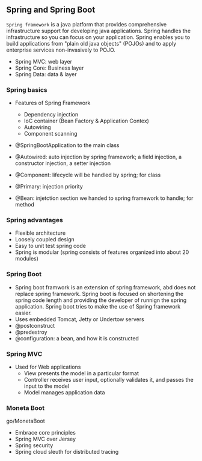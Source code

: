 
## Spring and Spring Boot 

`Spring framework` is a java platform that provides comprehensive infrastructure support for developing java applications. Spring handles the infrastructure so you can focus on your application. Spring enables you to build applications from "plain old java objects" (POJOs) and to apply enterprise services non-invasively to POJO.

* Spring MVC: web layer 
* Spring Core: Business layer
* Spring Data: data & layer

### Spring basics
* Features of Spring Framework 
  * Dependency injection 
  * IoC container (Bean Factory & Application Contex) 
  * Autowiring 
  * Component scanning 

* @SpringBootApplication to the main class
* @Autowired: auto injection by spring framework; a field injection, a constructor injection, a setter injection
* @Component: lifecycle will be handled by spring; for class
* @Primary: injection priority 
* @Bean: injetction section we handed to spring framework to handle; for method

### Spring advantages
* Flexible architecture
* Loosely coupled design 
* Easy to unit test spring code
* Spring is modular (spring consists of features organized into about 20 modules)

### Spring Boot
* Spring boot framwork is an extension of spring framework, abd does not replace spring framework. Spring boot is focused on shortening the spring code length and providing the developer of runnign the spring application. Spring boot tries to make the use of Spring framework easier.
* Uses embedded Tomcat, Jetty or Undertow servers
* @postconstruct
* @predestroy
* @configuration: a bean, and how it is constructed

### Spring MVC
* Used for Web applications
  * View presents the model in a particular format 
  * Controller receives user input, optionally validates it, and passes the input to the model
  * Model manages application data
  
### Moneta Boot 
go/MonetaBoot
* Embrace core principles 
 * Spring MVC over Jersey 
 * Spring security 
 * Spring cloud sleuth for distributed tracing 




